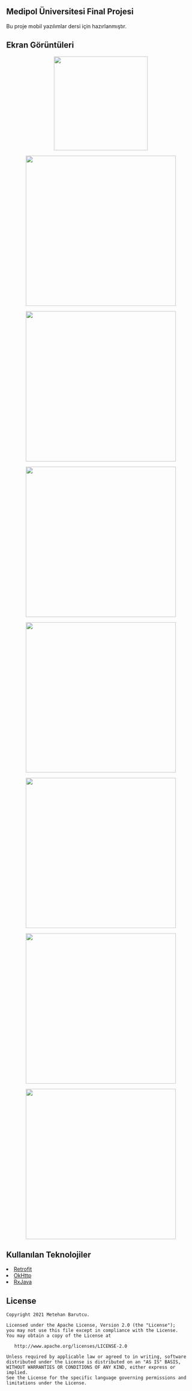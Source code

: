 ## Medipol Üniversitesi Final Projesi
Bu proje mobil yazılımlar dersi için hazırlanmıştır. 
## Ekran Görüntüleri
<p align="center">
  <img src="https://raw.githubusercontent.com/metehanbarutcu/H5190019ibrahimmetehanbarutcu/master/Screens/logo.PNG" height = "250"/>
</p>
<p align="center">
  <img src="https://raw.githubusercontent.com/metehanbarutcu/H5190019ibrahimmetehanbarutcu/master/Screens/splash.jpg" height = "400"/>
</p>
<p align="center">
  <img src="https://raw.githubusercontent.com/metehanbarutcu/H5190019ibrahimmetehanbarutcu/master/Screens/internet_connection.jpg" height = "400"/>
</p>
<p align="center">
  <img src="https://raw.githubusercontent.com/metehanbarutcu/H5190019ibrahimmetehanbarutcu/master/Screens/progress_dialog.jpg" height = "400"/>
</p>
<p align="center">
  <img src="https://raw.githubusercontent.com/metehanbarutcu/H5190019ibrahimmetehanbarutcu/master/Screens/film_list.jpg" height = "400"/>
</p>
<p align="center">
  <img src="https://raw.githubusercontent.com/metehanbarutcu/H5190019ibrahimmetehanbarutcu/master/Screens/exit_alert.jpg" height = "400"/>
</p>
<p align="center">
  <img src="https://raw.githubusercontent.com/metehanbarutcu/H5190019ibrahimmetehanbarutcu/master/Screens/film_detail.jpg" height = "400"/>
</p>
<p align="center">
  <img src="https://raw.githubusercontent.com/metehanbarutcu/H5190019ibrahimmetehanbarutcu/master/Screens/mvc.PNG" height = "400"/>
</p>

## Kullanılan Teknolojiler

<li><a href="https://square.github.io/retrofit/">Retrofit</a></li>
<li><a href="https://github.com/square/okhttp">OkHttp</a></li>
<li><a href="https://github.com/ReactiveX/RxJava">RxJava</a></li>

License
--------


    Copyright 2021 Metehan Barutcu.

    Licensed under the Apache License, Version 2.0 (the "License");
    you may not use this file except in compliance with the License.
    You may obtain a copy of the License at

       http://www.apache.org/licenses/LICENSE-2.0

    Unless required by applicable law or agreed to in writing, software
    distributed under the License is distributed on an "AS IS" BASIS,
    WITHOUT WARRANTIES OR CONDITIONS OF ANY KIND, either express or implied.
    See the License for the specific language governing permissions and
    limitations under the License.
